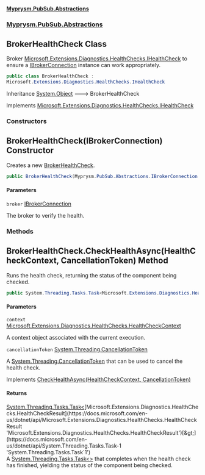 #### [Myprysm.PubSub.Abstractions](index.md 'index')
### [Myprysm.PubSub.Abstractions](index.md#Myprysm.PubSub.Abstractions 'Myprysm.PubSub.Abstractions')

## BrokerHealthCheck Class

Broker [Microsoft.Extensions.Diagnostics.HealthChecks.IHealthCheck](https://docs.microsoft.com/en-us/dotnet/api/Microsoft.Extensions.Diagnostics.HealthChecks.IHealthCheck 'Microsoft.Extensions.Diagnostics.HealthChecks.IHealthCheck') to ensure a [IBrokerConnection](Myprysm.PubSub.Abstractions.IBrokerConnection.md 'Myprysm.PubSub.Abstractions.IBrokerConnection') instance can work appropriately.

```csharp
public class BrokerHealthCheck :
Microsoft.Extensions.Diagnostics.HealthChecks.IHealthCheck
```

Inheritance [System.Object](https://docs.microsoft.com/en-us/dotnet/api/System.Object 'System.Object') &#129106; BrokerHealthCheck

Implements [Microsoft.Extensions.Diagnostics.HealthChecks.IHealthCheck](https://docs.microsoft.com/en-us/dotnet/api/Microsoft.Extensions.Diagnostics.HealthChecks.IHealthCheck 'Microsoft.Extensions.Diagnostics.HealthChecks.IHealthCheck')
### Constructors

<a name='Myprysm.PubSub.Abstractions.BrokerHealthCheck.BrokerHealthCheck(Myprysm.PubSub.Abstractions.IBrokerConnection)'></a>

## BrokerHealthCheck(IBrokerConnection) Constructor

Creates a new [BrokerHealthCheck](Myprysm.PubSub.Abstractions.BrokerHealthCheck.md 'Myprysm.PubSub.Abstractions.BrokerHealthCheck').

```csharp
public BrokerHealthCheck(Myprysm.PubSub.Abstractions.IBrokerConnection broker);
```
#### Parameters

<a name='Myprysm.PubSub.Abstractions.BrokerHealthCheck.BrokerHealthCheck(Myprysm.PubSub.Abstractions.IBrokerConnection).broker'></a>

`broker` [IBrokerConnection](Myprysm.PubSub.Abstractions.IBrokerConnection.md 'Myprysm.PubSub.Abstractions.IBrokerConnection')

The broker to verify the health.
### Methods

<a name='Myprysm.PubSub.Abstractions.BrokerHealthCheck.CheckHealthAsync(Microsoft.Extensions.Diagnostics.HealthChecks.HealthCheckContext,System.Threading.CancellationToken)'></a>

## BrokerHealthCheck.CheckHealthAsync(HealthCheckContext, CancellationToken) Method

Runs the health check, returning the status of the component being checked.

```csharp
public System.Threading.Tasks.Task<Microsoft.Extensions.Diagnostics.HealthChecks.HealthCheckResult> CheckHealthAsync(Microsoft.Extensions.Diagnostics.HealthChecks.HealthCheckContext context, System.Threading.CancellationToken cancellationToken=default(System.Threading.CancellationToken));
```
#### Parameters

<a name='Myprysm.PubSub.Abstractions.BrokerHealthCheck.CheckHealthAsync(Microsoft.Extensions.Diagnostics.HealthChecks.HealthCheckContext,System.Threading.CancellationToken).context'></a>

`context` [Microsoft.Extensions.Diagnostics.HealthChecks.HealthCheckContext](https://docs.microsoft.com/en-us/dotnet/api/Microsoft.Extensions.Diagnostics.HealthChecks.HealthCheckContext 'Microsoft.Extensions.Diagnostics.HealthChecks.HealthCheckContext')

A context object associated with the current execution.

<a name='Myprysm.PubSub.Abstractions.BrokerHealthCheck.CheckHealthAsync(Microsoft.Extensions.Diagnostics.HealthChecks.HealthCheckContext,System.Threading.CancellationToken).cancellationToken'></a>

`cancellationToken` [System.Threading.CancellationToken](https://docs.microsoft.com/en-us/dotnet/api/System.Threading.CancellationToken 'System.Threading.CancellationToken')

A [System.Threading.CancellationToken](https://docs.microsoft.com/en-us/dotnet/api/System.Threading.CancellationToken 'System.Threading.CancellationToken') that can be used to cancel the health check.

Implements [CheckHealthAsync(HealthCheckContext, CancellationToken)](https://docs.microsoft.com/en-us/dotnet/api/Microsoft.Extensions.Diagnostics.HealthChecks.IHealthCheck.CheckHealthAsync#Microsoft_Extensions_Diagnostics_HealthChecks_IHealthCheck_CheckHealthAsync_Microsoft_Extensions_Diagnostics_HealthChecks_HealthCheckContext,System_Threading_CancellationToken_ 'Microsoft.Extensions.Diagnostics.HealthChecks.IHealthCheck.CheckHealthAsync(Microsoft.Extensions.Diagnostics.HealthChecks.HealthCheckContext,System.Threading.CancellationToken)')

#### Returns
[System.Threading.Tasks.Task&lt;](https://docs.microsoft.com/en-us/dotnet/api/System.Threading.Tasks.Task-1 'System.Threading.Tasks.Task`1')[Microsoft.Extensions.Diagnostics.HealthChecks.HealthCheckResult](https://docs.microsoft.com/en-us/dotnet/api/Microsoft.Extensions.Diagnostics.HealthChecks.HealthCheckResult 'Microsoft.Extensions.Diagnostics.HealthChecks.HealthCheckResult')[&gt;](https://docs.microsoft.com/en-us/dotnet/api/System.Threading.Tasks.Task-1 'System.Threading.Tasks.Task`1')  
A [System.Threading.Tasks.Task&lt;&gt;](https://docs.microsoft.com/en-us/dotnet/api/System.Threading.Tasks.Task-1 'System.Threading.Tasks.Task`1') that completes when the health check has finished, yielding the status of the component being checked.